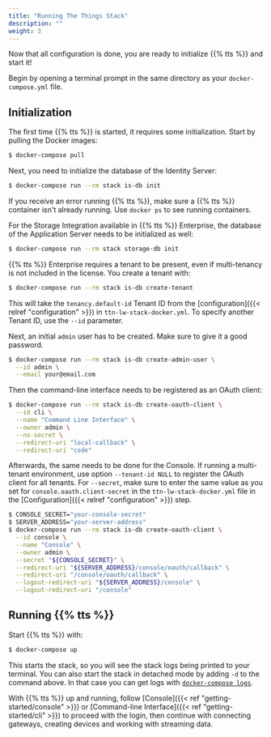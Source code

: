 ```yaml
---
title: "Running The Things Stack"
description: ""
weight: 3
---
```


Now that all configuration is done, you are ready to initialize {{% tts %}} and start it!

Begin by opening a terminal prompt in the same directory as your `docker-compose.yml` file.

## Initialization

The first time {{% tts %}} is started, it requires some initialization. Start by pulling the Docker images:

```bash
$ docker-compose pull
```

Next, you need to initialize the database of the Identity Server:

```bash
$ docker-compose run --rm stack is-db init
```

If you receive an error running {{% tts %}}, make sure a {{% tts %}} container isn't already running. Use `docker ps` to see running containers.

For the Storage Integration available in {{% tts %}} Enterprise, the database of the Application Server needs to be initialized as well:

```bash
$ docker-compose run --rm stack storage-db init
```

{{% tts %}} Enterprise requires a tenant to be present, even if multi-tenancy is not included in the license. You create a tenant with:

```bash
$ docker-compose run --rm stack is-db create-tenant
```

This will take the `tenancy.default-id` Tenant ID from the [configuration]({{< relref "configuration" >}}) in `ttn-lw-stack-docker.yml`. To specify another Tenant ID, use the `--id` parameter.

Next, an initial `admin` user has to be created. Make sure to give it a good password.

```bash
$ docker-compose run --rm stack is-db create-admin-user \
  --id admin \
  --email your@email.com
```

Then the command-line interface needs to be registered as an OAuth client:

```bash
$ docker-compose run --rm stack is-db create-oauth-client \
  --id cli \
  --name "Command Line Interface" \
  --owner admin \
  --no-secret \
  --redirect-uri "local-callback" \
  --redirect-uri "code"
```

Afterwards, the same needs to be done for the Console. If running a multi-tenant environment, use option `--tenant-id NULL` to register the OAuth client for all tenants. For `--secret`, make sure to enter the same value as you set for `console.oauth.client-secret` in the `ttn-lw-stack-docker.yml` file in the [Configuration]({{< relref "configuration" >}}) step. 

```bash
$ CONSOLE_SECRET="your-console-secret"
$ SERVER_ADDRESS="your-server-address"
$ docker-compose run --rm stack is-db create-oauth-client \
  --id console \
  --name "Console" \
  --owner admin \
  --secret "${CONSOLE_SECRET}" \
  --redirect-uri "${SERVER_ADDRESS}/console/oauth/callback" \
  --redirect-uri "/console/oauth/callback" \
  --logout-redirect-uri "${SERVER_ADDRESS}/console" \
  --logout-redirect-uri "/console"
```

## Running {{% tts %}}

Start {{% tts %}} with:

```bash
$ docker-compose up
```

This starts the stack, so you will see the stack logs being printed to your terminal. You can also start the stack in detached mode by adding `-d` to the command above. In that case you can get logs with [`docker-compose logs`](https://docs.docker.com/compose/reference/logs/).

With {{% tts %}} up and running, follow [Console]({{< ref "getting-started/console" >}}) or [Command-line Interface]({{< ref "getting-started/cli" >}}) to proceed with the login, then continue with connecting gateways, creating devices and working with streaming data.
